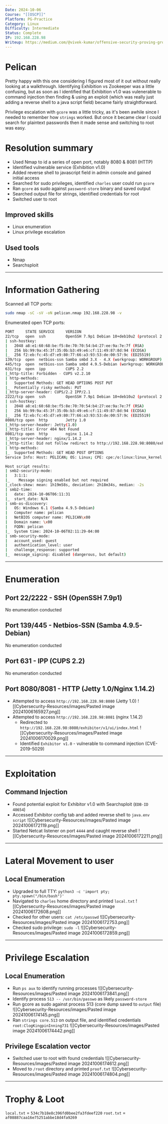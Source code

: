 ```yaml
---
Date: 2024-10-06
Course: "[[OSCP]]"
Platform: PG-Practice
Category: Linux
Difficulty: Intermediate
Status: Complete
IP: 192.168.228.98
Writeup: https://medium.com/@vivek-kumar/offensive-security-proving-grounds-walk-through-pelican-614538719710
---
```

# Pelican
Pretty happy with this one considering I figured most of it out without really looking at a walkthrough. Identifying Exhibition vs Zookeeper was a little confusing, but as soon as I identified that Exhibition v1.0 was vulenerable to command injection then finding & using an exploit (which was really just adding a reverse shell to a java script field) became fairly straightforward. 

Privilege escalation with `gcore` was a little tricky, as it's been awhile since I needed to remember how `strings` worked. But once it became clear I could search for plaintext passwords then it made sense and switching to root was easy.

# Resolution summary
- Used Nmap to id a series of open port, notably 8080 & 8081 (HTTP)
- Identified vulnerable service (Exhibition v1.0)
- Added reverse shell to javascript field in admin console and gained initial access
- Searched for sudo privileges, identified `charles` user could run `gcore`
- Ran `gcore` as sudo against `password-store` binary and saved output
- Searched output file for strings, identified credentials for root
- Switched user to root
## Improved skills
- Linux enumeration
- Linux privilege escalation
## Used tools
- Nmap
- Searchsploit

---
# Information Gathering
Scanned all TCP ports:
```bash
sudo nmap -sC -sV -oN pelican.nmap 192.168.228.98 -v
```

Enumerated open TCP ports:
```bash
PORT     STATE SERVICE     VERSION
22/tcp   open  ssh         OpenSSH 7.9p1 Debian 10+deb10u2 (protocol 2.0)
| ssh-hostkey: 
|   2048 a8:e1:60:68:be:f5:8e:70:70:54:b4:27:ee:9a:7e:7f (RSA)
|   256 bb:99:9a:45:3f:35:0b:b3:49:e6:cf:11:49:87:8d:94 (ECDSA)
|_  256 f2:eb:fc:45:d7:e9:80:77:66:a3:93:53:de:00:57:9c (ED25519)
139/tcp  open  netbios-ssn Samba smbd 3.X - 4.X (workgroup: WORKGROUP)
445/tcp  open  netbios-ssn Samba smbd 4.9.5-Debian (workgroup: WORKGROUP)
631/tcp  open  ipp         CUPS 2.2
|_http-title: Forbidden - CUPS v2.2.10
| http-methods: 
|   Supported Methods: GET HEAD OPTIONS POST PUT
|_  Potentially risky methods: PUT
|_http-server-header: CUPS/2.2 IPP/2.1
2222/tcp open  ssh         OpenSSH 7.9p1 Debian 10+deb10u2 (protocol 2.0)
| ssh-hostkey: 
|   2048 a8:e1:60:68:be:f5:8e:70:70:54:b4:27:ee:9a:7e:7f (RSA)
|   256 bb:99:9a:45:3f:35:0b:b3:49:e6:cf:11:49:87:8d:94 (ECDSA)
|_  256 f2:eb:fc:45:d7:e9:80:77:66:a3:93:53:de:00:57:9c (ED25519)
8080/tcp open  http        Jetty 1.0
|_http-server-header: Jetty(1.0)
|_http-title: Error 404 Not Found
8081/tcp open  http        nginx 1.14.2
|_http-server-header: nginx/1.14.2
|_http-title: Did not follow redirect to http://192.168.228.98:8080/exhibitor/v1/ui/index.html
| http-methods: 
|_  Supported Methods: GET HEAD POST OPTIONS
Service Info: Host: PELICAN; OS: Linux; CPE: cpe:/o:linux:linux_kernel

Host script results:
| smb2-security-mode: 
|   3:1:1: 
|_    Message signing enabled but not required
|_clock-skew: mean: 1h19m58s, deviation: 2h18m34s, median: -2s
| smb2-time: 
|   date: 2024-10-06T06:11:31
|_  start_date: N/A
| smb-os-discovery: 
|   OS: Windows 6.1 (Samba 4.9.5-Debian)
|   Computer name: pelican
|   NetBIOS computer name: PELICAN\x00
|   Domain name: \x00
|   FQDN: pelican
|_  System time: 2024-10-06T02:11:29-04:00
| smb-security-mode: 
|   account_used: guest
|   authentication_level: user
|   challenge_response: supported
|_  message_signing: disabled (dangerous, but default)
```

---
# Enumeration
## Port 22/2222 - SSH (OpenSSH 7.9p1)
No enumeration conducted
## Port 139/445 - Netbios-SSN (Samba 4.9.5-Debian)
No enumeration conducted
## Port 631 - IPP (CUPS 2.2)
No enumeration conducted
## Port 8080/8081 - HTTP (Jetty 1.0/Nginx 1.14.2)
- Attempted to access `http://192.168.228.98:8080` (Jetty 1.0)
![[Cybersecurity-Resources/images/Pasted image 20241006165927.png]]
- Attempted to access `http://192.168.228.98:8081` (nginx 1.14.2)
  - Redirected to `http://192.168.228.98:8080/exhibitor/v1/ui/index.html`
![[Cybersecurity-Resources/images/Pasted image 20241006170029.png]]
  - Identified `Exhibitor v1.0` - vulnerable to command injection (CVE-2019-5029)
---
# Exploitation
## Command Injection
- Found potential exploit for Exhibitor v1.0 with Searchsploit (`EDB-ID 48654`)
- Accessed Exhibitor config tab and added reverse shell to `java.env script`
![[Cybersecurity-Resources/images/Pasted image 20241006172119.png]]
- Started Netcat listener on port `4444` and caught reverse shell
![[Cybersecurity-Resources/images/Pasted image 20241006172211.png]]
---
# Lateral Movement to user
## Local Enumeration
- Upgraded to full TTY: `python3 -c 'import pty; pty.spawn("/bin/bash")'`
- Navigated to `charles` home directory and printed `local.txt`
![[Cybersecurity-Resources/images/Pasted image 20241006172608.png]]
- Checked for other users: `cat /etc/passwd`
![[Cybersecurity-Resources/images/Pasted image 20241006172753.png]]
- Checked sudo privilege: `sudo -l`
![[Cybersecurity-Resources/images/Pasted image 20241006172859.png]]
---
# Privilege Escalation
## Local Enumeration
- Run `ps aux` to identify running processes
![[Cybersecurity-Resources/images/Pasted image 20241006173841.png]]
- Identify process `513 -- /usr/bin/passwo` as likely `password-store` 
- Run gcore as sudo against process 513 (core dump saved to `output` file)
![[Cybersecurity-Resources/images/Pasted image 20241006174145.png]]
- Ran `strings core.513` on output file, and identified credentials 
  `root:ClogKingpinInning731`
![[Cybersecurity-Resources/images/Pasted image 20241006174442.png]]
## Privilege Escalation vector
- Switched user to root with found credentials
![[Cybersecurity-Resources/images/Pasted image 20241006174612.png]]
- Moved to `/root` directory and printed `proof.txt`
![[Cybersecurity-Resources/images/Pasted image 20241006174804.png]]
---
# Trophy & Loot
`local.txt` = `534c7b18e8c396fd0bee2fa3fdeef220`
`root.txt` = `af08887caa16e75251abbe18d4fa9269`
